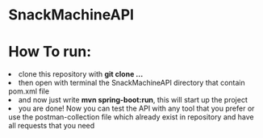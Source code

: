 # SnackMachineAPI
<h1>How To run:</h1>
<li>clone this repository with <b>git clone ...</b></li>
<li>then open with terminal the SnackMachineAPI directory that contain pom.xml file</li>
<li>and now just write <b>mvn spring-boot:run</b>, this will start up the project</li>
<li>you are done! Now you can test the API with any tool that you prefer or use the postman-collection file which already exist in repository and have all requests that you need</li>
